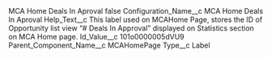 <?xml version="1.0" encoding="UTF-8"?>
<CustomMetadata xmlns="http://soap.sforce.com/2006/04/metadata" xmlns:xsi="http://www.w3.org/2001/XMLSchema-instance" xmlns:xsd="http://www.w3.org/2001/XMLSchema">
    <label>MCA Home Deals In Aproval</label>
    <protected>false</protected>
    <values>
        <field>Configuration_Name__c</field>
        <value xsi:type="xsd:string">MCA Home Deals In Aproval</value>
    </values>
    <values>
        <field>Help_Text__c</field>
        <value xsi:type="xsd:string">This label used on MCAHome Page, stores the ID of Opportunity list view “# Deals In Approval” displayed on Statistics section on MCA Home page.</value>
    </values>
    <values>
        <field>Id_Value__c</field>
        <value xsi:type="xsd:string">101o0000005dVU9</value>
    </values>
    <values>
        <field>Parent_Component_Name__c</field>
        <value xsi:type="xsd:string">MCAHomePage</value>
    </values>
    <values>
        <field>Type__c</field>
        <value xsi:type="xsd:string">Label</value>
    </values>
</CustomMetadata>
